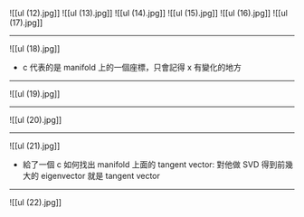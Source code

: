 ![[ul (12).jpg]]
![[ul (13).jpg]]
![[ul (14).jpg]]
![[ul (15).jpg]]
![[ul (16).jpg]]
![[ul (17).jpg]]


---
![[ul (18).jpg]]
* c 代表的是 manifold 上的一個座標，只會記得 x 有變化的地方

---
![[ul (19).jpg]]


---
![[ul (20).jpg]]


---
![[ul (21).jpg]]
* 給了一個 c 如何找出 manifold 上面的 tangent vector: 對他做 SVD 得到前幾大的 eigenvector 就是 tangent vector

---
![[ul (22).jpg]]